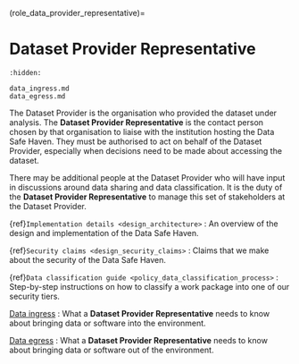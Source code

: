 (role_data_provider_representative)=

# Dataset Provider Representative

```{toctree}
:hidden:

data_ingress.md
data_egress.md
```

The Dataset Provider is the organisation who provided the dataset under analysis.
The **Dataset Provider Representative** is the contact person chosen by that organisation to liaise with the institution hosting the Data Safe Haven.
They must be authorised to act on behalf of the Dataset Provider, especially when decisions need to be made about accessing the dataset.

There may be additional people at the Dataset Provider who will have input in discussions around data sharing and data classification.
It is the duty of the **Dataset Provider Representative** to manage this set of stakeholders at the Dataset Provider.

{ref}`Implementation details <design_architecture>`
: An overview of the design and implementation of the Data Safe Haven.

{ref}`Security claims <design_security_claims>`
: Claims that we make about the security of the Data Safe Haven.

{ref}`Data classification guide <policy_data_classification_process>`
: Step-by-step instructions on how to classify a work package into one of our security tiers.

[Data ingress](data_ingress.md)
: What a **Dataset Provider Representative** needs to know about bringing data or software into the environment.

[Data egress](data_egress.md)
: What a **Dataset Provider Representative** needs to know about bringing data or software out of the environment.
